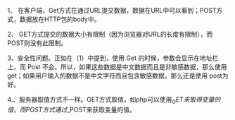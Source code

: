  1、  在客户端，Get方式在通过URL提交数据，数据在URL中可以看到；POST方式，数据放在HTTP包的body中。

  2、 GET方式提交的数据大小有限制（因为浏览器对URL的长度有限制），而POST则没有此限制。

  3、安全性问题。正如在（1）中提到，使用 Get 的时候，参数会显示在地址栏上，而 Post 不会。所以，如果这些数据是中文数据而且是非敏感数据，那么使用 get；如果用户输入的数据不是中文字符而且包含敏感数据，那么还是使用 post为好。

  4.、服务器取值方式不一样。GET方式取值，如php可以使用$_GET来取得变量的值，而POST方式通过$_POST来获取变量的值。